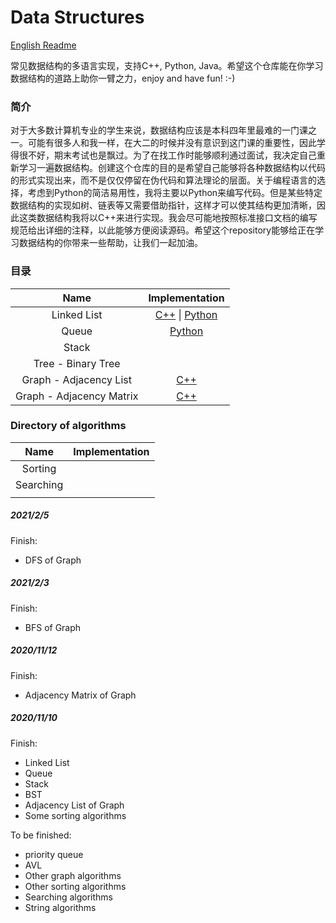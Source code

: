 # Data Structures
[English Readme](README-eng.md)

常见数据结构的多语言实现，支持C++, Python, Java。希望这个仓库能在你学习数据结构的道路上助你一臂之力，enjoy and have fun! :-) 

### 简介

对于大多数计算机专业的学生来说，数据结构应该是本科四年里最难的一门课之一。可能有很多人和我一样，在大二的时候并没有意识到这门课的重要性，因此学得很不好，期末考试也是飘过。为了在找工作时能够顺利通过面试，我决定自己重新学习一遍数据结构。创建这个仓库的目的是希望自己能够将各种数据结构以代码的形式实现出来，而不是仅仅停留在伪代码和算法理论的层面。关于编程语言的选择，考虑到Python的简洁易用性，我将主要以Python来编写代码。但是某些特定数据结构的实现如树、链表等又需要借助指针，这样才可以使其结构更加清晰，因此这类数据结构我将以C++来进行实现。我会尽可能地按照标准接口文档的编写规范给出详细的注释，以此能够方便阅读源码。希望这个repository能够给正在学习数据结构的你带来一些帮助，让我们一起加油。

### 目录

|           Name           |                      Implementation                       |
| :----------------------: | :-------------------------------------------------------: |
|       Linked List        | [C++](./LinkedList/C++)  \| [Python](./LinkedList/Python) |
|          Queue           |                 [Python](./Queue/Python)                  |
|          Stack           |                                                           |
|    Tree - Binary Tree    |                                                           |
|  Graph - Adjacency List  |             [C++](./Graph/AdjacencyList/C++)              |
| Graph - Adjacency Matrix |            [C++](./Graph/AdjacencyMatrix/C++)             |



### Directory of algorithms

|   Name    | Implementation |
| :-------: | :------------: |
|  Sorting  |                |
| Searching |                |
|           |                |





##### 2021/2/5

Finish:

* DFS of Graph

  

##### 2021/2/3

Finish:

* BFS of Graph

  

##### 2020/11/12

Finish:

* Adjacency Matrix of Graph



##### 2020/11/10

Finish:

* Linked List
* Queue
* Stack
* BST
* Adjacency List of Graph
* Some sorting algorithms

To be finished:

* priority queue
* AVL
* Other graph algorithms
* Other sorting algorithms
* Searching algorithms
* String algorithms



